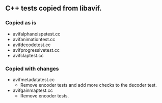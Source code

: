 ## C++ tests copied from libavif.

### Copied as is

* avifalphanoispetest.cc
* avifanimationtest.cc
* avifdecodetest.cc
* avifprogressivetest.cc
* avifclaptest.cc

### Copied with changes

* avifmetadatatest.cc
  * Remove encoder tests and add more checks to the decoder test.
* avifgainmaptest.cc
  * Remove encoder tests.
